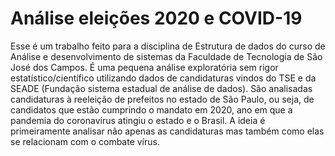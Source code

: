 # Análise eleições 2020 e COVID-19

Esse é um trabalho feito para a disciplina de Estrutura de dados do curso de Análise e desenvolvimento de sistemas da Faculdade de Tecnologia de São José dos Campos. É uma pequena análise exploratória sem rigor estatístico/científico utilizando dados de candidaturas vindos do TSE e da SEADE (Fundação sistema estadual de análise de dados). São analisadas candidaturas à reeleição de prefeitos no estado de São Paulo, ou seja, de candidatos que estão cumprindo o mandato em 2020, ano em que a pandemia do coronavírus atingiu o estado e o Brasil. A ideia é primeiramente analisar não apenas as candidaturas mas também como elas se relacionam com o combate vírus.
